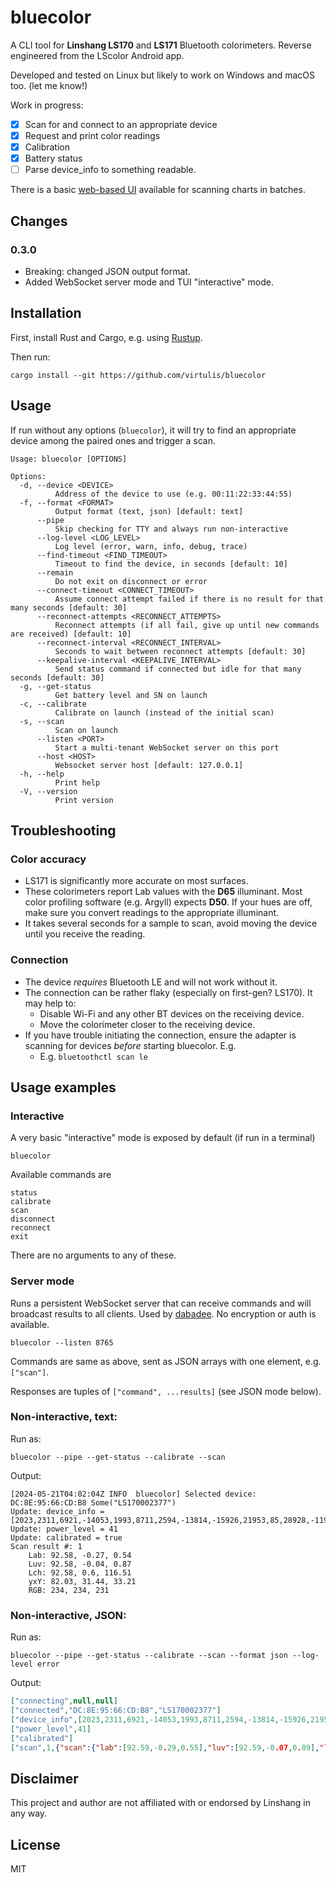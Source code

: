 # bluecolor

A CLI tool for **Linshang LS170** and **LS171** Bluetooth colorimeters. Reverse engineered from the LScolor Android app.

Developed and tested on Linux but likely to work on Windows and macOS too. (let me know!)

Work in progress:

- [x] Scan for and connect to an appropriate device
- [x] Request and print color readings
- [x] Calibration
- [x] Battery status
- [ ] Parse device_info to something readable.

There is a basic [web-based UI](../dabadee) available for scanning charts in batches.

## Changes

### 0.3.0

* Breaking: changed JSON output format.
* Added WebSocket server mode and TUI "interactive" mode.

## Installation

First, install Rust and Cargo, e.g. using [Rustup](https://rustup.rs).

Then run:

    cargo install --git https://github.com/virtulis/bluecolor

## Usage

If run without any options (`bluecolor`), it will try to find an appropriate device among the paired ones and trigger a scan.

```
Usage: bluecolor [OPTIONS]

Options:
  -d, --device <DEVICE>
          Address of the device to use (e.g. 00:11:22:33:44:55)
  -f, --format <FORMAT>
          Output format (text, json) [default: text]
      --pipe
          Skip checking for TTY and always run non-interactive
      --log-level <LOG_LEVEL>
          Log level (error, warn, info, debug, trace)
      --find-timeout <FIND_TIMEOUT>
          Timeout to find the device, in seconds [default: 10]
      --remain
          Do not exit on disconnect or error
      --connect-timeout <CONNECT_TIMEOUT>
          Assume connect attempt failed if there is no result for that many seconds [default: 30]
      --reconnect-attempts <RECONNECT_ATTEMPTS>
          Reconnect attempts (if all fail, give up until new commands are received) [default: 10]
      --reconnect-interval <RECONNECT_INTERVAL>
          Seconds to wait between reconnect attempts [default: 30]
      --keepalive-interval <KEEPALIVE_INTERVAL>
          Send status command if connected but idle for that many seconds [default: 30]
  -g, --get-status
          Get battery level and SN on launch
  -c, --calibrate
          Calibrate on launch (instead of the initial scan)
  -s, --scan
          Scan on launch
      --listen <PORT>
          Start a multi-tenant WebSocket server on this port
      --host <HOST>
          Websocket server host [default: 127.0.0.1]
  -h, --help
          Print help
  -V, --version
          Print version

```

## Troubleshooting

### Color accuracy

* LS171 is significantly more accurate on most surfaces.
* These colorimeters report Lab values with the **D65** illuminant. Most color profiling software (e.g. Argyll) expects **D50**. If your hues are off, make sure you convert readings to the appropriate illuminant.
* It takes several seconds for a sample to scan, avoid moving the device until you receive the reading.

### Connection

* The device *requires* Bluetooth LE and will not work without it.
* The connection can be rather flaky (especially on first-gen? LS170). It may help to:
  * Disable Wi-Fi and any other BT devices on the receiving device. 
  * Move the colorimeter closer to the receiving device.
* If you have trouble initiating the connection, ensure the adapter is scanning for devices *before* starting bluecolor. E.g.
  * E.g. `bluetoothctl scan le`

## Usage examples

### Interactive

A very basic "interactive" mode is exposed by default (if run in a terminal)

    bluecolor

Available commands are

    status
    calibrate
    scan
    disconnect
    reconnect
    exit

There are no arguments to any of these.

### Server mode

Runs a persistent WebSocket server that can receive commands and will broadcast results to all clients. Used by [dabadee](https://github.com/virtulis/dabadee). No encryption or auth is available.

    bluecolor --listen 8765

Commands are same as above, sent as JSON arrays with one element, e.g. `["scan"]`.

Responses are tuples of `["command", ...results]` (see JSON mode below).

### Non-interactive, text:

Run as:

    bluecolor --pipe --get-status --calibrate --scan

Output:

```
[2024-05-21T04:02:04Z INFO  bluecolor] Selected device: DC:8E:95:66:CD:B8 Some("LS170002377")
Update: device_info = [2023,2311,6921,-14053,1993,8711,2594,-13814,-15926,21953,85,28928,-11919,3793,14]
Update: power_level = 41
Update: calibrated = true
Scan result #: 1
	Lab: 92.58, -0.27, 0.54
	Luv: 92.58, -0.04, 0.87
	Lch: 92.58, 0.6, 116.51
	yxY: 82.03, 31.44, 33.21
	RGB: 234, 234, 231

```

### Non-interactive, JSON:

Run as:

    bluecolor --pipe --get-status --calibrate --scan --format json --log-level error

Output:

```json lines
["connecting",null,null]
["connected","DC:8E:95:66:CD:B8","LS170002377"]
["device_info",[2023,2311,6921,-14053,1993,8711,2594,-13814,-15926,21953,85,28928,-11919,3793,14]]
["power_level",41]
["calibrated"]
["scan",1,{"scan":{"lab":[92.59,-0.29,0.55],"luv":[92.59,-0.07,0.89],"lch":[92.59,0.62,117.89],"yxy":[82.05,31.43,33.22],"rgb":[234,234,231]}}]
```

## Disclaimer

This project and author are not affiliated with or endorsed by Linshang in any way.

## License

MIT
